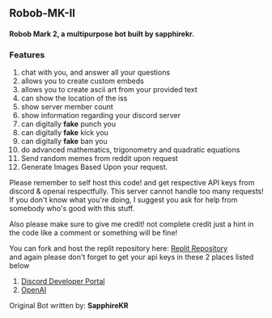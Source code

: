 <h2>Robob-MK-II</h2>
<h4>Robob Mark 2, a multipurpose bot built by sapphirekr.<h4>


<h3><b>Features</b></h3>
<ol>
  <li>chat with you, and answer all your questions</li>
  <li>allows you to create custom embeds</li>
  <li>allows you to create ascii art from your provided text</li>
  <li>can show the location of the iss</li>
  <li>show server member count</li>
  <li>show information regarding your discord server</li>
  <li>can digitally <b>fake</b> punch you</li>
  <li>can digitally <b>fake</b> kick you</li>
  <li>can digitally <b>fake</b> ban you</li>
  <li>do advanced mathematics, trigonometry and quadratic equations</li>
  <li>Send random memes from reddit upon request</li>
  <li>Generate Images Based Upon your request.</li>
</ol>

Please remember to self host this code! and get respective API keys from discord & openai respectfully. This server cannot handle too many requests! If you don't know what you're doing, I suggest you ask for help from somebody who's good with this stuff.

Also please make sure to give me credit! not complete credit just a hint in the code like a comment or something will be fine!
  
You can fork and host the replit repository here: <a href='https://replit.com/@SapphireKR/Robob-MK-II' target="_blank">Replit Repository</a>
<br>
and again please don't forget to get your api keys in these 2 places listed below
<ol>
  <li><a href='https://discord.com/developers/applications' target="_blank">Discord Developer Portal</a></li>
  <li><a href='https://openai.com/api/' target="_blank">OpenAI</a></li>
</ol>

Original Bot written by: <b>SapphireKR</b>
